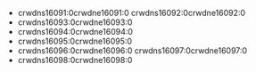 - crwdns16091:0crwdne16091:0 crwdns16092:0crwdne16092:0
- crwdns16093:0crwdne16093:0
- crwdns16094:0crwdne16094:0
- crwdns16095:0crwdne16095:0
- crwdns16096:0crwdne16096:0 crwdns16097:0crwdne16097:0
- crwdns16098:0crwdne16098:0